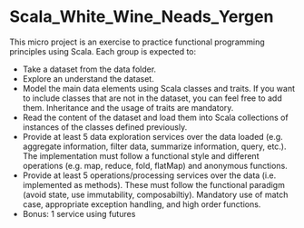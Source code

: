 # Scala_White_Wine_Neads_Yergen

This micro project is an exercise to practice functional programming principles using Scala. Each group is expected to:

- Take a dataset from the data folder.
- Explore an understand the dataset.
- Model the main data elements using Scala classes and traits. If you want to include classes that are not in the dataset, you can feel free to add them. Inheritance and the usage of traits are mandatory.
- Read the content of the dataset and load them into Scala collections of instances of the classes defined previously.
- Provide at least 5 data exploration services over the data loaded (e.g. aggregate information, filter data, summarize information, query, etc.). The implementation must follow a functional style and different operations (e.g. map, reduce, fold, flatMap) and anonymous functions.
- Provide at least 5 operations/processing services over the data (i.e. implemented as methods). These must follow the functional paradigm (avoid state, use immutability, composabiltiy). Mandatory use of match case, appropriate exception handling, and high order functions.
- Bonus: 1 service using futures
